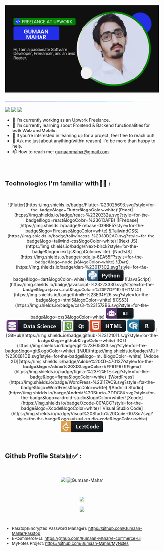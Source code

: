 ![Header](./main-display-image.png)

<img  src="/divider.gif">

[<img src="https://img.shields.io/badge/linkedin-%230077B5.svg?&style=for-the-badge&logo=linkedin&logoColor=white" />](https://www.linkedin.com/in/gumaan-mahar/)
 [<img src="https://img.shields.io/badge/gmail-%23EE0000.svg?&style=for-the-badge&logo=gmail&logoColor=white">](mailto:gumaanmahar@gmail.com) 
 ![](https://komarev.com/ghpvc/?username=Gumaan-Mahar&color=blue&style=for-the-badge)

<p>

- 🔭 I’m currently working as an Upwork Freelance.
- 🌱 I’m currently learning about Frontend & Backend functionalities for both Web and Mobile.
- 🤝 If you're interested in teaming up for a project, feel free to reach out!
- 💬 Ask me just about anything(within reason). I'd be more than happy to help.
- 📫 How to reach me: gumaanmahar@gmail.com

<br/>
<br/>
</p>
  
 ## Technologies I'm familiar with🚀✅ :
</br>
<p align="center">
 ![Flutter](https://img.shields.io/badge/Flutter-%2302569B.svg?style=for-the-badge&logo=Flutter&logoColor=white)![React](https://img.shields.io/badge/react-%2320232a.svg?style=for-the-badge&logo=react&logoColor=%2361DAFB)
 ![Firebase](https://img.shields.io/badge/Firebase-039BE5?style=for-the-badge&logo=Firebase&logoColor=white)
 ![TailwindCSS](https://img.shields.io/badge/tailwindcss-%2338B2AC.svg?style=for-the-badge&logo=tailwind-css&logoColor=white)
 ![Next JS](https://img.shields.io/badge/Next-black?style=for-the-badge&logo=next.js&logoColor=white)
 ![NodeJS](https://img.shields.io/badge/node.js-6DA55F?style=for-the-badge&logo=node.js&logoColor=white)
 ![Dart](https://img.shields.io/badge/dart-%230175C2.svg?style=for-the-badge&logo=dart&logoColor=white)
 <img src="https://raw.githubusercontent.com/MikeCodesDotNET/ColoredBadges/master/svg/dev/languages/python.svg" alt="python" width="120" hight="50">
 ![JavaScript](https://img.shields.io/badge/javascript-%23323330.svg?style=for-the-badge&logo=javascript&logoColor=%23F7DF1E)
 ![HTML5](https://img.shields.io/badge/html5-%23E34F26.svg?style=for-the-badge&logo=html5&logoColor=white)
 ![CSS3](https://img.shields.io/badge/css3-%231572B6.svg?style=for-the-badge&logo=css3&logoColor=white)
 <img src="https://github.com/MikeCodesDotNET/ColoredBadges/raw/master/svg/dev/misc/ai.svg" alt="AI" width="90" hight="50">
 <img src="https://github.com/MikeCodesDotNET/ColoredBadges/raw/master/svg/dev/misc/datascience.svg" alt="datascience" width="180" hight="50">
 <img src="https://raw.githubusercontent.com/MikeCodesDotNET/ColoredBadges/master/svg/dev/frameworks/qt.svg" alt="qt" width="85" hight="50">
 <img src="https://raw.githubusercontent.com/MikeCodesDotNET/ColoredBadges/master/svg/dev/languages/html.svg" alt="html5"  width="120" hight="50">
 <img src="https://github.com/MikeCodesDotNET/ColoredBadges/raw/master/svg/dev/languages/r.svg" alt="r" width="90" hight="50">
 ![GitHub](https://img.shields.io/badge/github-%23121011.svg?style=for-the-badge&logo=github&logoColor=white)
 ![Git](https://img.shields.io/badge/git-%23F05033.svg?style=for-the-badge&logo=git&logoColor=white)
 ![MUI](https://img.shields.io/badge/MUI-%230081CB.svg?style=for-the-badge&logo=mui&logoColor=white)
 ![Adobe XD](https://img.shields.io/badge/Adobe%20XD-470137?style=for-the-badge&logo=Adobe%20XD&logoColor=#FF61F6)
 ![Figma](https://img.shields.io/badge/figma-%23F24E1E.svg?style=for-the-badge&logo=figma&logoColor=white)
 ![WordPress](https://img.shields.io/badge/WordPress-%23117AC9.svg?style=for-the-badge&logo=WordPress&logoColor=white)
 ![Android Studio](https://img.shields.io/badge/Android%20Studio-3DDC84.svg?style=for-the-badge&logo=android-studio&logoColor=white)
 ![Xcode](https://img.shields.io/badge/Xcode-007ACC?style=for-the-badge&logo=Xcode&logoColor=white)
 ![Visual Studio Code](https://img.shields.io/badge/Visual%20Studio%20Code-0078d7.svg?style=for-the-badge&logo=visual-studio-code&logoColor=white)
<img src="https://github.com/MikeCodesDotNET/ColoredBadges/raw/master/svg/dev/services/leetcode.svg" alt="edge" width="140" hight="50">
</p>
</br>

## Github Profile Stats📊✅ :
</br>
<p align="center"> 
  <img src="https://github-readme-stats-sigma-five.vercel.app/api?username=Gumaan-Mahar&show_icons=true&theme=tokyonight&count_private=true" width="445" />
  <img src="https://github-readme-stats-sigma-five.vercel.app/api/top-langs/?username=Gumaan-Mahar&hide=TeX,OpenEdge%20ABL&layout=compact&show_icons=true&theme=tokyonight&count_private=true" alt="Gumaan-Mahar" width="390"/>
  

</p>
<br/>

<p align="center"> 
  <img src="https://github-readme-streak-stats.herokuapp.com/?user=Gumaan-Mahar&theme=blue-green" />

</p>

<p align="center"> 
   <img src= "https://github-profile-trophy.vercel.app/?username=Gumaan-Mahar&theme=onedark" />
</p>

<br/>

<font size = "2">

- Passtop(Encrypted Password Manager): https://github.com/Gumaan-Mahar/Passtop
- E-Commerce-UI: https://github.com/Gumaan-Mahar/e-commerce-ui
- MyNotes Project: https://github.com/Gumaan-Mahar/MyNotes

</font>
